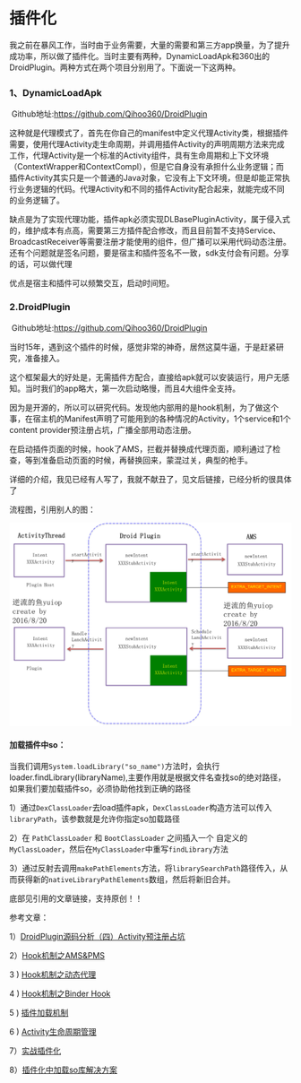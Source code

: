 # 插件化

我之前在暴风工作，当时由于业务需要，大量的需要和第三方app换量，为了提升成功率，所以做了插件化。当时主要有两种，DynamicLoadApk和360出的DroidPlugin。两种方式在两个项目分别用了。下面说一下这两种。

### 1、DynamicLoadApk 

​     Github地址:<https://github.com/Qihoo360/DroidPlugin>

这种就是代理模式了，首先在你自己的manifest中定义代理Activity类，根据插件需要，使用代理Activity走生命周期，并调用插件Activity的声明周期方法来完成工作，代理Activity是一个标准的Activity组件，具有生命周期和上下文环境（ContextWrapper和ContextCompl），但是它自身没有承担什么业务逻辑；而插件Activity其实只是一个普通的Java对象，它没有上下文环境，但是却能正常执行业务逻辑的代码。代理Activity和不同的插件Activity配合起来，就能完成不同的业务逻辑了。

缺点是为了实现代理功能，插件apk必须实现DLBasePluginActivity，属于侵入式的，维护成本有点高，需要第三方插件配合修改，而且目前暂不支持Service、BroadcastReceiver等需要注册才能使用的组件，但广播可以采用代码动态注册。还有个问题就是签名问题，要是宿主和插件签名不一致，sdk支付会有问题。分享的话，可以做代理

优点是宿主和插件可以频繁交互，启动时间短。

### 2.DroidPlugin

​	Github地址:<https://github.com/Qihoo360/DroidPlugin>

​     当时15年，遇到这个插件的时候，感觉非常的神奇，居然这莫牛逼，于是赶紧研究，准备接入。

​     这个框架最大的好处是，无需插件方配合，直接给apk就可以安装运行，用户无感知。当时我们的app略大，第一次启动略慢，而且4大组件全支持。

​     因为是开源的，所以可以研究代码。发现他内部用的是hook机制，为了做这个事，在宿主机的Manifest声明了可能用到的各种情况的Activity，1个service和1个content provider预注册占坑，广播全部用动态注册。

在启动插件页面的时候，hook了AMS，拦截并替换成代理页面，顺利通过了检查，等到准备启动页面的时候，再替换回来，蒙混过关，典型的枪手。

详细的介绍，我见已经有人写了，我就不献丑了，见文后链接，已经分析的很具体了

流程图，引用别人的图：

![流程图](..\images\droidplugin.jpg)



#### 加载插件中so：

 当我们调用`System.loadLibrary("so_name")`方法时，会执行loader.findLibrary(libraryName),主要作用就是根据文件名查找so的绝对路径，如果我们要加载插件so，必须协助他找到正确的路径

 1）通过`DexClassLoader`去load插件apk，`DexClassLoader`构造方法可以传入`libraryPath`，该参数就是允许你指定so加载路径

2）在 `PathClassLoader` 和 `BootClassLoader` 之间插入一个 自定义的`MyClassLoader`，然后在`MyClassLoader`中重写`findLibrary`方法

3）通过反射去调用`makePathElements`方法，将`librarySearchPath`路径传入，从而获得新的`nativeLibraryPathElements`数组，然后将新旧合并。



底部见引用的文章链接，支持原创！！

参考文章：

1）[DroidPlugin源码分析（四）Activity预注册占坑](https://blog.csdn.net/hejjunlin/article/details/52258434)

2）[Hook机制之AMS&PMS](http://weishu.me/2016/03/07/understand-plugin-framework-ams-pms-hook)

3 ) [Hook机制之动态代理](http://weishu.me/2016/01/28/understand-plugin-framework-proxy-hook/)

4 ) [Hook机制之Binder Hook](http://weishu.me/2016/02/16/understand-plugin-framework-binder-hook/)

5 ) [插件加载机制](http://weishu.me/2016/04/05/understand-plugin-framework-classloader/)

6 ) [Activity生命周期管理](http://weishu.me/2016/03/21/understand-plugin-framework-activity-management/)

7）[实战插件化](https://www.jianshu.com/p/cd777bb769c6)

8）[插件化中加载so库解决方案](https://www.jianshu.com/p/a4a6ed83483b)